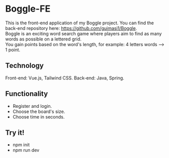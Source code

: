 # Boggle-FE

This is the front-end application of my Boggle project. You can find the back-end repository here: https://github.com/guimasi1/Boggle. <br/>
Boggle is an exciting word search game where players aim to find as many words as possible on a lettered grid. <br/>
You gain points based on the word's length, for example: 4 letters words --> 1 point.

## Technology

Front-end: Vue.js, Tailwind CSS.
Back-end: Java, Spring.

## Functionality 

- Register and login.
- Choose the board's size.
- Choose time in seconds.

## Try it!

- npm init
- npm run dev

